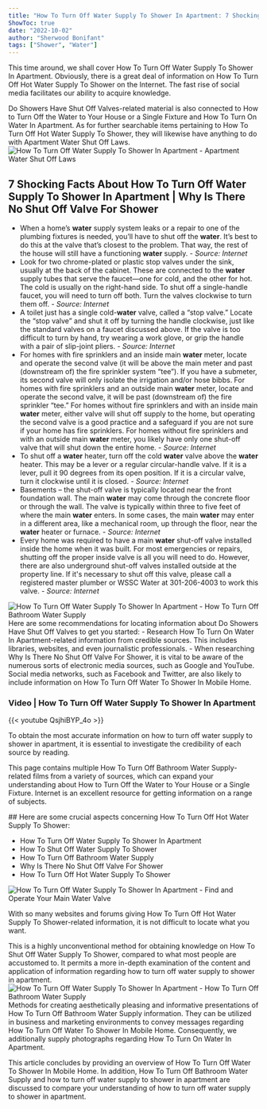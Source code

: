 ```yaml
---
title: "How To Turn Off Water Supply To Shower In Apartment: 7 Shocking Facts"
ShowToc: true 
date: "2022-10-02"
author: "Sherwood Bonifant" 
tags: ["Shower", "Water"]
---
```


	
This time around, we shall cover How To Turn Off Water Supply To Shower In Apartment. Obviously, there is a great deal of information on How To Turn Off Hot Water Supply To Shower on the Internet. The fast rise of social media facilitates our ability to acquire knowledge.

Do Showers Have Shut Off Valves-related material is also connected to How to Turn Off the Water to Your House or a Single Fixture and How To Turn On Water In Apartment. As for further searchable items pertaining to How To Turn Off Hot Water Supply To Shower, they will likewise have anything to do with Apartment Water Shut Off Laws.
<img loading="lazy" src="http://2.bp.blogspot.com/-A0iX4pVd6kA/U29X8zvVT_I/AAAAAAABg2A/k3reaOYPoqY/s1600/2.jpg" onerror="this.onerror=null;this.src='https://blogger.googleusercontent.com/img/a/AVvXsEhe7F7TRXHtjiKvHb5vS7DmnxvpHiDyoYyYvm1nHB3Qp2_w3BnM6A2eq4v7FYxCC9bfZt3a9vIMtAYEKUiaDQbHMg-ViyGmRIj39MLp0bGFfgfYw1Dc9q_H-T0wiTm3l0Uq42dETrN9eC8aGJ9_IORZsxST1AcLR7np1koOfcc7tnHa4S8Mwz_xD9d0=s16000';" alt="How To Turn Off Water Supply To Shower In Apartment - Apartment Water Shut Off Laws" >

## 7 Shocking Facts About How To Turn Off Water Supply To Shower In Apartment | Why Is There No Shut Off Valve For Shower
-   When a home’s **water** supply system leaks or a repair to one of the plumbing fixtures is needed, you’ll have to shut off the **water**. It’s best to do this at the valve that’s closest to the problem. That way, the rest of the house will still have a functioning **water** supply. - <cite>Source: Internet</cite>
-   Look for two chrome-plated or plastic stop valves under the sink, usually at the back of the cabinet. These are connected to the **water** supply tubes that serve the faucet—one for cold, and the other for hot. The cold is usually on the right-hand side. To shut off a single-handle faucet, you will need to turn off both. Turn the valves clockwise to turn them off. - <cite>Source: Internet</cite>
-   A toilet just has a single cold-**water** valve, called a “stop valve.” Locate the “stop valve” and shut it off by turning the handle clockwise, just like the standard valves on a faucet discussed above. If the valve is too difficult to turn by hand, try wearing a work glove, or grip the handle with a pair of slip-joint pliers. - <cite>Source: Internet</cite>
-   For homes with fire sprinklers and an inside main **water** meter, locate and operate the second valve (it will be above the main meter and past (downstream of) the fire sprinkler system “tee”). If you have a submeter, its second valve will only isolate the irrigation and/or hose bibbs. For homes with fire sprinklers and an outside main **water** meter, locate and operate the second valve, it will be past (downstream of) the fire sprinkler “tee.” For homes without fire sprinklers and with an inside main **water** meter, either valve will shut off supply to the home, but operating the second valve is a good practice and a safeguard if you are not sure if your home has fire sprinklers. For homes without fire sprinklers and with an outside main **water** meter, you likely have only one shut-off valve that will shut down the entire home. - <cite>Source: Internet</cite>
-   To shut off a **water** heater, turn off the cold **water** valve above the **water** heater. This may be a lever or a regular circular-handle valve. If it is a lever, pull it 90 degrees from its open position. If it is a circular valve, turn it clockwise until it is closed. - <cite>Source: Internet</cite>
-   Basements – the shut-off valve is typically located near the front foundation wall. The main **water** may come through the concrete floor or through the wall. The valve is typically within three to five feet of where the main **water** enters. In some cases, the main **water** may enter in a different area, like a mechanical room, up through the floor, near the **water** heater or furnace. - <cite>Source: Internet</cite>
-   Every home was required to have a main **water** shut-off valve installed inside the home when it was built. For most emergencies or repairs, shutting off the proper inside valve is all you will need to do. However, there are also underground shut-off valves installed outside at the property line. If it's necessary to shut off this valve, please call a registered master plumber or WSSC Water at 301-206-4003 to work this valve. - <cite>Source: Internet</cite>


<img loading="lazy" src="http://4.bp.blogspot.com/-f4lxuiS2L0I/UtKnk0FyXYI/AAAAAAAAdmk/o3JrYdLY_fA/s1600/DSC06440.JPG" onerror="this.onerror=null;this.src='https://blogger.googleusercontent.com/img/a/AVvXsEhe7F7TRXHtjiKvHb5vS7DmnxvpHiDyoYyYvm1nHB3Qp2_w3BnM6A2eq4v7FYxCC9bfZt3a9vIMtAYEKUiaDQbHMg-ViyGmRIj39MLp0bGFfgfYw1Dc9q_H-T0wiTm3l0Uq42dETrN9eC8aGJ9_IORZsxST1AcLR7np1koOfcc7tnHa4S8Mwz_xD9d0=s16000';" alt="How To Turn Off Water Supply To Shower In Apartment - How To Turn Off Bathroom Water Supply" >
Here are some recommendations for locating information about Do Showers Have Shut Off Valves to get you started:
- Research How To Turn On Water In Apartment-related information from credible sources. This includes libraries, websites, and even journalistic professionals.
- When researching Why Is There No Shut Off Valve For Shower, it is vital to be aware of the numerous sorts of electronic media sources, such as Google and YouTube. Social media networks, such as Facebook and Twitter, are also likely to include information on How To Turn Off Water To Shower In Mobile Home.

### Video | How To Turn Off Water Supply To Shower In Apartment
{{< youtube QsjhiBYP_4o >}} 

To obtain the most accurate information on how to turn off water supply to shower in apartment, it is essential to investigate the credibility of each source by reading.

This page contains multiple How To Turn Off Bathroom Water Supply-related films from a variety of sources, which can expand your understanding about How to Turn Off the Water to Your House or a Single Fixture. Internet is an excellent resource for getting information on a range of subjects.
<script async="async" data-cfasync="false" src="//normallydemandedalter.com/fe63df3c5408708b15d8dc3d9b206b31/invoke.js"></script>
<div id="container-fe63df3c5408708b15d8dc3d9b206b31"></div>
## Here are some crucial aspects concerning How To Turn Off Hot Water Supply To Shower:

- How To Turn Off Water Supply To Shower In Apartment
- How To Shut Off Water Supply To Shower
- How To Turn Off Bathroom Water Supply
- Why Is There No Shut Off Valve For Shower
- How To Turn Off Hot Water Supply To Shower

 <img loading="lazy" src="https://www.waterfilteradvisor.com/wp-content/uploads/2021/04/How-to-Change-the-Water-Filter-in-a-Samsung-Refrigerator.jpg" onerror="this.onerror=null;this.src='https://blogger.googleusercontent.com/img/a/AVvXsEhe7F7TRXHtjiKvHb5vS7DmnxvpHiDyoYyYvm1nHB3Qp2_w3BnM6A2eq4v7FYxCC9bfZt3a9vIMtAYEKUiaDQbHMg-ViyGmRIj39MLp0bGFfgfYw1Dc9q_H-T0wiTm3l0Uq42dETrN9eC8aGJ9_IORZsxST1AcLR7np1koOfcc7tnHa4S8Mwz_xD9d0=s16000';" alt="How To Turn Off Water Supply To Shower In Apartment - Find and Operate Your Main Water Valve" >

With so many websites and forums giving How To Turn Off Hot Water Supply To Shower-related information, it is not difficult to locate what you want.

This is a highly unconventional method for obtaining knowledge on How To Shut Off Water Supply To Shower, compared to what most people are accustomed to. It permits a more in-depth examination of the content and application of information regarding how to turn off water supply to shower in apartment.
<img loading="lazy" src="https://images.saymedia-content.com/.image/c_limit%2Ccs_srgb%2Cfl_progressive%2Cq_auto:eco%2Cw_700/MTc0MzU0Nzc2OTMzNjcyNTgy/how-to-fix-a-toilet-that-flushes-itself.jpg" onerror="this.onerror=null;this.src='https://blogger.googleusercontent.com/img/a/AVvXsEhe7F7TRXHtjiKvHb5vS7DmnxvpHiDyoYyYvm1nHB3Qp2_w3BnM6A2eq4v7FYxCC9bfZt3a9vIMtAYEKUiaDQbHMg-ViyGmRIj39MLp0bGFfgfYw1Dc9q_H-T0wiTm3l0Uq42dETrN9eC8aGJ9_IORZsxST1AcLR7np1koOfcc7tnHa4S8Mwz_xD9d0=s16000';" alt="How To Turn Off Water Supply To Shower In Apartment - How To Turn Off Bathroom Water Supply" >
Methods for creating aesthetically pleasing and informative presentations of How To Turn Off Bathroom Water Supply information. They can be utilized in business and marketing environments to convey messages regarding How To Turn Off Water To Shower In Mobile Home. Consequently, we additionally supply photographs regarding How To Turn On Water In Apartment.

This article concludes by providing an overview of How To Turn Off Water To Shower In Mobile Home. In addition, How To Turn Off Bathroom Water Supply and how to turn off water supply to shower in apartment are discussed to compare your understanding of how to turn off water supply to shower in apartment.
	
	


